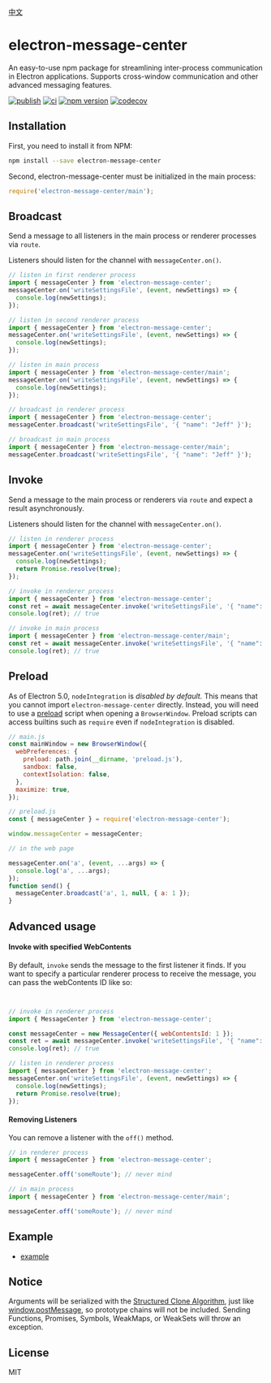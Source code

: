 [中文](./README_zh.md)

# electron-message-center

An easy-to-use npm package for streamlining inter-process communication in Electron applications. Supports cross-window communication and other advanced messaging features.

[![publish](https://github.com/meteor199/electron-message-center/actions/workflows/npm-publish.yml/badge.svg)](https://github.com/meteor199/electron-message-center/actions/workflows/npm-publish.yml)
[![ci](https://github.com/meteor199/electron-message-center/actions/workflows/ci.yml/badge.svg)](https://github.com/meteor199/electron-message-center/actions/workflows/ci.yml)
[![npm version](https://badge.fury.io/js/electron-message-center.svg)](https://badge.fury.io/js/electron-message-center)
[![codecov](https://codecov.io/gh/meteor199/electron-message-center/branch/main/graph/badge.svg)](https://codecov.io/gh/meteor199/electron-message-center)

## Installation

First, you need to install it from NPM:

```sh
npm install --save electron-message-center
```

Second, electron-message-center must be initialized in the main process:

```js
require('electron-message-center/main');
```

## Broadcast

Send a message to all listeners in the main process or renderer processes via `route`.

Listeners should listen for the channel with `messageCenter.on()`.

```js
// listen in first renderer process
import { messageCenter } from 'electron-message-center';
messageCenter.on('writeSettingsFile', (event, newSettings) => {
  console.log(newSettings);
});

// listen in second renderer process
import { messageCenter } from 'electron-message-center';
messageCenter.on('writeSettingsFile', (event, newSettings) => {
  console.log(newSettings);
});

// listen in main process
import { messageCenter } from 'electron-message-center/main';
messageCenter.on('writeSettingsFile', (event, newSettings) => {
  console.log(newSettings);
});

// broadcast in renderer process
import { messageCenter } from 'electron-message-center';
messageCenter.broadcast('writeSettingsFile', '{ "name": "Jeff" }');

// broadcast in main process
import { messageCenter } from 'electron-message-center/main';
messageCenter.broadcast('writeSettingsFile', '{ "name": "Jeff" }');
```

## Invoke

Send a message to the main process or renderers via `route` and expect a result asynchronously.

Listeners should listen for the channel with `messageCenter.on()`.

```js
// listen in renderer process
import { messageCenter } from 'electron-message-center';
messageCenter.on('writeSettingsFile', (event, newSettings) => {
  console.log(newSettings);
  return Promise.resolve(true);
});

// invoke in renderer process
import { messageCenter } from 'electron-message-center';
const ret = await messageCenter.invoke('writeSettingsFile', '{ "name": "Jeff" }');
console.log(ret); // true

// invoke in main process
import { messageCenter } from 'electron-message-center/main';
const ret = await messageCenter.invoke('writeSettingsFile', '{ "name": "Jeff" }');
console.log(ret); // true
```

## Preload

As of Electron 5.0, `nodeIntegration` is _disabled by default._ This means that you cannot import `electron-message-center` directly. Instead, you will need to use a [preload](https://www.electronjs.org/docs/api/browser-window) script when opening a `BrowserWindow`. Preload scripts can access builtins such as `require` even if `nodeIntegration` is disabled.

```js
// main.js
const mainWindow = new BrowserWindow({
  webPreferences: {
    preload: path.join(__dirname, 'preload.js'),
    sandbox: false,
    contextIsolation: false,
  },
  maximize: true,
});
```

```js
// preload.js
const { messageCenter } = require('electron-message-center');

window.messageCenter = messageCenter;
```

```js
// in the web page

messageCenter.on('a', (event, ...args) => {
  console.log('a', ...args);
});
function send() {
  messageCenter.broadcast('a', 1, null, { a: 1 });
}
```

## Advanced usage


#### Invoke with specified WebContents

By default, `invoke` sends the message to the first listener it finds. If you want to specify a particular renderer process to receive the message, you can pass the webContents ID like so:

```js


// invoke in renderer process
import { MessageCenter } from 'electron-message-center';

const messageCenter = new MessageCenter({ webContentsId: 1 });
const ret = await messageCenter.invoke('writeSettingsFile', '{ "name": "Jeff" }');
console.log(ret); // true

// listen in renderer process
import { messageCenter } from 'electron-message-center';
messageCenter.on('writeSettingsFile', (event, newSettings) => {
  console.log(newSettings);
  return Promise.resolve(true);
});
```

#### Removing Listeners

You can remove a listener with the `off()` method.

```js
// in renderer process
import { messageCenter } from 'electron-message-center';

messageCenter.off('someRoute'); // never mind

// in main process
import { messageCenter } from 'electron-message-center/main';

messageCenter.off('someRoute'); // never mind
```

## Example

- [example](https://github.com/meteor199/electron-message-center/tree/main/packages/example)

## Notice

Arguments will be serialized with the [Structured Clone Algorithm](https://developer.mozilla.org/en-US/docs/Web/API/Web_Workers_API/Structured_clone_algorithm), just like [window.postMessage](https://developer.mozilla.org/en-US/docs/Web/API/Window/postMessage), so prototype chains will not be included. Sending Functions, Promises, Symbols, WeakMaps, or WeakSets will throw an exception.

## License

MIT
